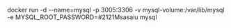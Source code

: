 docker run -d --name=mysql -p 3005:3306 -v mysql-volume:/var/lib/mysql -e MYSQL_ROOT_PASSWORD=#2121Msasaiu mysql
